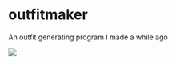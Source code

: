 # outfitmaker
An outfit generating program I made a while ago


![](https://i.imgur.com/cJSIeg7.png)
